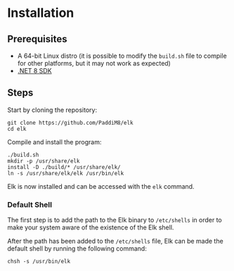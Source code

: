 # Installation

## Prerequisites

* A 64-bit Linux distro (it is possible to modify the `build.sh` file to 
compile for other platforms, but it may not work as expected)
* [.NET 8 SDK](https://dotnet.microsoft.com/en-us/download/dotnet/7.0)

## Steps

Start by cloning the repository:

```shell
git clone https://github.com/PaddiM8/elk
cd elk
```

Compile and install the program:

```shell
./build.sh
mkdir -p /usr/share/elk
install -D ./build/* /usr/share/elk/
ln -s /usr/share/elk/elk /usr/bin/elk
```

Elk is now installed and can be accessed with the `elk` command.

### Default Shell

The first step is to add the path to the Elk binary to `/etc/shells` in order 
to make your system aware of the existence of the Elk shell.

After the path has been added to the `/etc/shells` file, Elk can be made the 
default shell by running the following command:

```shell
chsh -s /usr/bin/elk
```
